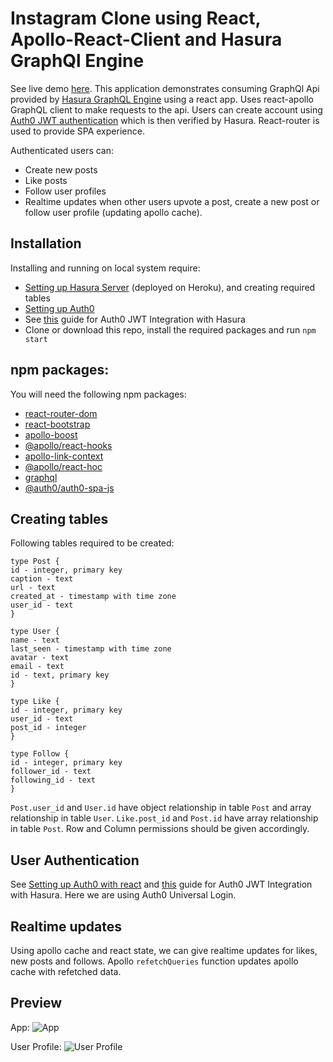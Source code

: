 # Instagram Clone using React, Apollo-React-Client and Hasura GraphQl Engine

See live demo [here](https://instagram-1919.herokuapp.com/). This application demonstrates consuming GraphQl Api provided by [Hasura GraphQL Engine](https://hasura.io) using a react app. Uses react-apollo GraphQL client to make requests to the api. Users can create account using [Auth0 JWT authentication](https://auth0.com/) which is then verified by Hasura. React-router is used to provide SPA experience.

Authenticated users can:
* Create new posts
* Like posts
* Follow user profiles
* Realtime updates when other users upvote a post, create a new post or follow user profile (updating apollo cache).

## Installation

Installing and running on local system require:
* [Setting up Hasura Server](https://docs.hasura.io/1.0/graphql/manual/getting-started/heroku-simple.html) (deployed on Heroku), and creating required tables
* [Setting up Auth0](https://auth0.com/docs/quickstart/spa/react/01-login#configure-auth0)
* See [this](https://docs.hasura.io/1.0/graphql/manual/guides/integrations/auth0-jwt.html) guide for Auth0 JWT Integration with Hasura
* Clone or download this repo, install the required packages and run `npm start`

## npm packages:

You will need the following npm packages:
* [react-router-dom](https://www.npmjs.com/package/react-router-dom)
* [react-bootstrap](https://www.npmjs.com/package/react-bootstrap)
* [apollo-boost](https://www.npmjs.com/package/apollo-boost)
* [@apollo/react-hooks](https://www.npmjs.com/package/@apollo/react-hooks)
* [apollo-link-context](https://www.npmjs.com/package/apollo-link-context)
* [@apollo/react-hoc](https://www.npmjs.com/package/@apollo/react-hoc)
* [graphql](https://www.npmjs.com/package/graphql)
* [@auth0/auth0-spa-js](https://www.npmjs.com/package/@auth0/auth0-spa-js)


## Creating tables 

Following tables required to be created:
```
type Post {
id - integer, primary key
caption - text
url - text
created_at - timestamp with time zone
user_id - text
}
 
type User {
name - text
last_seen - timestamp with time zone
avatar - text
email - text
id - text, primary key
}

type Like {
id - integer, primary key
user_id - text
post_id - integer
}

type Follow {
id - integer, primary key
follower_id - text
following_id - text
}
```
`Post.user_id` and `User.id` have object relationship in table `Post` and array relationship in table `User`. `Like.post_id` and `Post.id` have array relationship in table `Post`. Row and Column permissions should be given accordingly.

## User Authentication

See [Setting up Auth0 with react](https://auth0.com/docs/quickstart/spa/react/01-login#configure-auth0) and [this](https://docs.hasura.io/1.0/graphql/manual/guides/integrations/auth0-jwt.html) guide for Auth0 JWT Integration with Hasura. Here we are using Auth0 Universal Login.

## Realtime updates

Using apollo cache and react state, we can give realtime updates for likes, new posts and follows. Apollo `refetchQueries` function updates apollo cache with refetched data.

## Preview
App: 
![App](https://blog.hasura.io/content/images/2019/08/Final_app.png)  

User Profile:
![User Profile](https://blog.hasura.io/content/images/2019/08/Now_app3.png)
